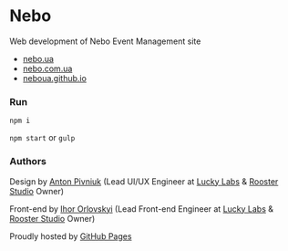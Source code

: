 # Nebo

Web development of Nebo Event Management site

- [nebo.ua](http://nebo.ua)
- [nebo.com.ua](http://nebo.com.ua)
- [neboua.github.io](http://neboua.github.io)

### Run

`npm i`

`npm start` or `gulp`

### Authors

Design by [Anton Pivniuk](https://www.behance.net/antonpivniuk) (Lead UI/UX Engineer at [Lucky Labs](http://lucky-labs.com) & [Rooster Studio](http://rooooster.com) Owner)

Front-end by [Ihor Orlovskyi](http://ihororlovskyi.com) (Lead Front-end Engineer at [Lucky Labs](http://lucky-labs.com) & [Rooster Studio](http://rooooster.com) Owner)

Proudly hosted by [GitHub Pages](https://pages.github.com)

